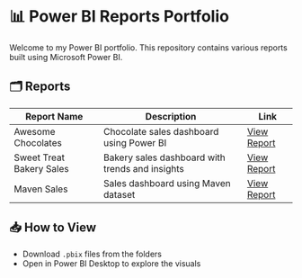 # 📊 Power BI Reports Portfolio

Welcome to my Power BI portfolio. This repository contains various reports built using Microsoft Power BI.

## 🗂️ Reports

| Report Name              | Description                                        | Link                                                                 |
|--------------------------|----------------------------------------------------|----------------------------------------------------------------------|
| Awesome Chocolates       | Chocolate sales dashboard using Power BI           | [View Report](./Awesome-Chocolates/Awesome%20Chocolates.pbix)        |
| Sweet Treat Bakery Sales | Bakery sales dashboard with trends and insights    | [View Report](./Sweet-Treat-Bakery-Sales/SweetTreatBakerySales.pbix) |
| Maven Sales              | Sales dashboard using Maven dataset                | [View Report](./Maven-Sales/MavenSalesReport.pbix)                   |

## 📥 How to View
- Download `.pbix` files from the folders
- Open in Power BI Desktop to explore the visuals

